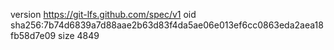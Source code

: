 version https://git-lfs.github.com/spec/v1
oid sha256:7b74d6839a7d88aae2b63d83f4da5ae06e013ef6cc0863eda2aea18fb58d7e09
size 4849
